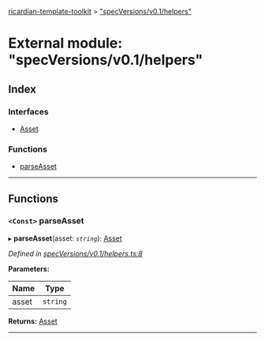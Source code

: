 [ricardian-template-toolkit](../README.md) > ["specVersions/v0.1/helpers"](../modules/_specversions_v0_1_helpers_.md)

# External module: "specVersions/v0.1/helpers"

## Index

### Interfaces

* [Asset](../interfaces/_specversions_v0_1_helpers_.asset.md)

### Functions

* [parseAsset](_specversions_v0_1_helpers_.md#parseasset)

---

## Functions

<a id="parseasset"></a>

### `<Const>` parseAsset

▸ **parseAsset**(asset: *`string`*): [Asset](../interfaces/_specversions_v0_1_helpers_.asset.md)

*Defined in [specVersions/v0.1/helpers.ts:8](https://github.com/EOSIO/ricardian-template-toolkit/blob/40d686c/src/specVersions/v0.1/helpers.ts#L8)*

**Parameters:**

| Name | Type |
| ------ | ------ |
| asset | `string` |

**Returns:** [Asset](../interfaces/_specversions_v0_1_helpers_.asset.md)

___

